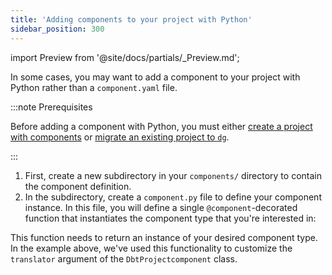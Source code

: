 ```yaml
---
title: 'Adding components to your project with Python'
sidebar_position: 300
---
```


import Preview from '@site/docs/partials/\_Preview.md';

<Preview />

In some cases, you may want to add a component to your project with Python rather than a `component.yaml` file.

:::note Prerequisites

Before adding a component with Python, you must either [create a project with components](/guides/labs/components/building-pipelines-with-components/creating-a-project-with-components) or [migrate an existing project to `dg`](/guides/labs/dg/incrementally-adopting-dg/migrating-project).

:::

1. First, create a new subdirectory in your `components/` directory to contain the component definition.
2. In the subdirectory, create a `component.py` file to define your component instance. In this file, you will define a single `@component`-decorated function that instantiates the component type that you're interested in:

<CodeExample path="docs_beta_snippets/docs_beta_snippets/guides/components/python-components/component.py" language="python" />

This function needs to return an instance of your desired component type. In the example above, we've used this functionality to customize the `translator` argument of the `DbtProjectcomponent` class.
